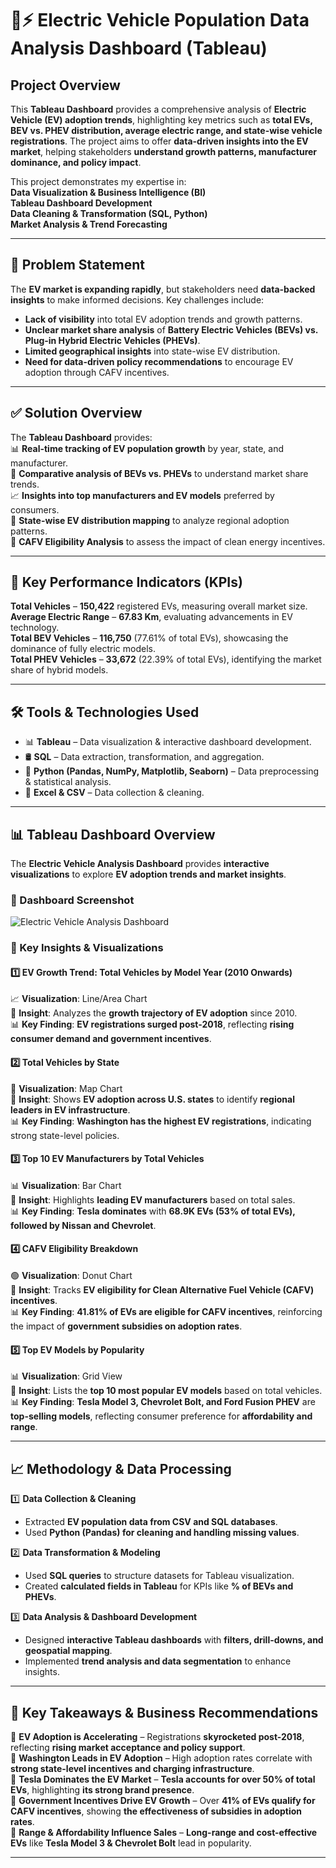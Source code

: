 # 🚗⚡ **Electric Vehicle Population Data Analysis Dashboard (Tableau)**  

## Project Overview  
This **Tableau Dashboard** provides a comprehensive analysis of **Electric Vehicle (EV) adoption trends**, highlighting key metrics such as **total EVs, BEV vs. PHEV distribution, average electric range, and state-wise vehicle registrations**. The project aims to offer **data-driven insights into the EV market**, helping stakeholders **understand growth patterns, manufacturer dominance, and policy impact**.

This project demonstrates my expertise in:  
 **Data Visualization & Business Intelligence (BI)**  
 **Tableau Dashboard Development**  
 **Data Cleaning & Transformation (SQL, Python)**  
 **Market Analysis & Trend Forecasting**  

---

## 🚀 Problem Statement  
The **EV market is expanding rapidly**, but stakeholders need **data-backed insights** to make informed decisions. Key challenges include:  
-  **Lack of visibility** into total EV adoption trends and growth patterns.  
-  **Unclear market share analysis** of **Battery Electric Vehicles (BEVs) vs. Plug-in Hybrid Electric Vehicles (PHEVs)**.  
-  **Limited geographical insights** into state-wise EV distribution.  
-  **Need for data-driven policy recommendations** to encourage EV adoption through CAFV incentives.  

---

## ✅ Solution Overview  
The **Tableau Dashboard** provides:  
📊 **Real-time tracking of EV population growth** by year, state, and manufacturer.  
📌 **Comparative analysis of BEVs vs. PHEVs** to understand market share trends.  
📈 **Insights into top manufacturers and EV models** preferred by consumers.  
📍 **State-wise EV distribution mapping** to analyze regional adoption patterns.  
🎯 **CAFV Eligibility Analysis** to assess the impact of clean energy incentives.  

---

## 🎯 Key Performance Indicators (KPIs)  

 **Total Vehicles** – **150,422** registered EVs, measuring overall market size.  
 **Average Electric Range** – **67.83 Km**, evaluating advancements in EV technology.  
 **Total BEV Vehicles** – **116,750** (77.61% of total EVs), showcasing the dominance of fully electric models.  
 **Total PHEV Vehicles** – **33,672** (22.39% of total EVs), identifying the market share of hybrid models.  

---

## 🛠 Tools & Technologies Used  
- 📊 **Tableau** – Data visualization & interactive dashboard development.  
- 🛢 **SQL** – Data extraction, transformation, and aggregation.  
- 🐍 **Python (Pandas, NumPy, Matplotlib, Seaborn)** – Data preprocessing & statistical analysis.  
- 📂 **Excel & CSV** – Data collection & cleaning.  

---

## 📊 Tableau Dashboard Overview  

The **Electric Vehicle Analysis Dashboard** provides **interactive visualizations** to explore **EV adoption trends and market insights**.

### **📌 Dashboard Screenshot**  
![Electric Vehicle Analysis Dashboard](images/electric_vehicle_dashboard.png)  

### **📌 Key Insights & Visualizations**  

#### **1️⃣ EV Growth Trend: Total Vehicles by Model Year (2010 Onwards)**
📈 **Visualization**: Line/Area Chart  
📌 **Insight**: Analyzes the **growth trajectory of EV adoption** since 2010.  
📊 **Key Finding**: **EV registrations surged post-2018**, reflecting **rising consumer demand and government incentives**.  

#### **2️⃣ Total Vehicles by State**  
📍 **Visualization**: Map Chart  
📌 **Insight**: Shows **EV adoption across U.S. states** to identify **regional leaders in EV infrastructure**.  
📊 **Key Finding**: **Washington has the highest EV registrations**, indicating strong state-level policies.  

#### **3️⃣ Top 10 EV Manufacturers by Total Vehicles**  
📊 **Visualization**: Bar Chart  
📌 **Insight**: Highlights **leading EV manufacturers** based on total sales.  
📊 **Key Finding**: **Tesla dominates** with **68.9K EVs (53% of total EVs), followed by Nissan and Chevrolet**.  

#### **4️⃣ CAFV Eligibility Breakdown**  
🟢 **Visualization**: Donut Chart  
📌 **Insight**: Tracks **EV eligibility for Clean Alternative Fuel Vehicle (CAFV) incentives**.  
📊 **Key Finding**: **41.81% of EVs are eligible for CAFV incentives**, reinforcing the impact of **government subsidies on adoption rates**.  

#### **5️⃣ Top EV Models by Popularity**  
📊 **Visualization**: Grid View  
📌 **Insight**: Lists the **top 10 most popular EV models** based on total vehicles.  
📊 **Key Finding**: **Tesla Model 3, Chevrolet Bolt, and Ford Fusion PHEV** are **top-selling models**, reflecting consumer preference for **affordability and range**.  

---

## 📈 Methodology & Data Processing  

1️⃣ **Data Collection & Cleaning**  
   - Extracted **EV population data from CSV and SQL databases**.  
   - Used **Python (Pandas) for cleaning and handling missing values**.  

2️⃣ **Data Transformation & Modeling**  
   - Used **SQL queries** to structure datasets for Tableau visualization.  
   - Created **calculated fields in Tableau** for KPIs like **% of BEVs and PHEVs**.  

3️⃣ **Data Analysis & Dashboard Development**  
   - Designed **interactive Tableau dashboards** with **filters, drill-downs, and geospatial mapping**.  
   - Implemented **trend analysis and data segmentation** to enhance insights.  

---

## 📌 Key Takeaways & Business Recommendations  

📌 **EV Adoption is Accelerating** – Registrations **skyrocketed post-2018**, reflecting **rising market acceptance and policy support**.  
📌 **Washington Leads in EV Adoption** – High adoption rates correlate with **strong state-level incentives and charging infrastructure**.  
📌 **Tesla Dominates the EV Market** – **Tesla accounts for over 50% of total EVs**, highlighting **its strong brand presence**.  
📌 **Government Incentives Drive EV Growth** – Over **41% of EVs qualify for CAFV incentives**, showing **the effectiveness of subsidies in adoption rates**.  
📌 **Range & Affordability Influence Sales** – **Long-range and cost-effective EVs** like **Tesla Model 3 & Chevrolet Bolt** lead in popularity.  

---



